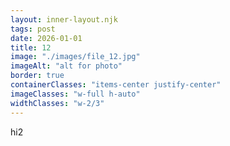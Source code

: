 ```yaml
---
layout: inner-layout.njk
tags: post
date: 2026-01-01
title: 12
image: "./images/file_12.jpg"
imageAlt: "alt for photo"
border: true
containerClasses: "items-center justify-center"
imageClasses: "w-full h-auto"
widthClasses: "w-2/3"
---
```


hi2
